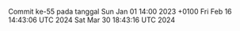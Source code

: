 Commit ke-55 pada tanggal Sun Jan 01 14:00 2023 +0100
Fri Feb 16 14:43:06 UTC 2024
Sat Mar 30 18:43:16 UTC 2024
